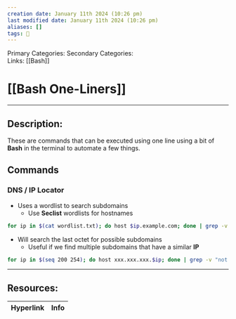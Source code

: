 ```yaml
---
creation date: January 11th 2024 (10:26 pm)
last modified date: January 11th 2024 (10:26 pm)
aliases: []
tags: 🧰
---
```

 
Primary Categories: 
Secondary Categories:  
Links: [[Bash]]
# [[Bash One-Liners]]  
___

## Description:
These are commands that can be executed using one line using a bit of **Bash** in the terminal to automate a few things.

## Commands

### DNS / IP Locator
- Uses a wordlist to search subdomains
	- Use **Seclist** wordlists for hostnames
```bash
for ip in $(cat wordlist.txt); do host $ip.example.com; done | grep -v "not found"
```

- Will search the last octet for possible subdomains
	- Useful if we find multiple subdomains that have a similar **IP**
```bash
for ip in $(seq 200 254); do host xxx.xxx.xxx.$ip; done | grep -v "not found"
```



___

## Resources:

| Hyperlink | Info |
| --------- | ---- |


